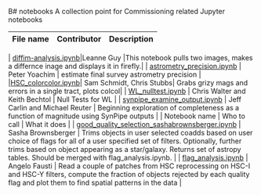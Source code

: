 B# notebooks
A collection point for Commissioning related Jupyter notebooks




|File name     | Contributor     |Description      | 
|:--------------|-----------------|------------------|

| [diffim-analysis.ipynb](diffim-analysis.ipynb)|Leanne Guy        |This notebook pulls two images, makes a differnce inage and displays it in firefly.| 
| [astrometry_precision.ipynb](astrometry_precision.ipynb) | Peter Yoachim | estimate final survey astrometry precision |
|[HSC_colorcolor.ipynb](HSC_colorcolor.ipynb)| Sam Schmidt, Chris Stubbs| Grabs grizy mags and errors in a single tract, plots colcol|
| [WL_nulltest.ipynb](WL_nulltest.ipynb) | Chris Walter and Keith Bechtol | Null Tests for WL |
| [synpipe_examine_output.ipynb](synpipe_examine_output.ipynb) | Jeff Carlin and Michael Reuter | Beginning exploration of completeness as a function of magnitude using SynPipe outputs |
| Notebook name | Who to call | What it does |
| [good_quality_selection_sashabrownsberger.ipynb](good_quality_selection_sashabrownsberger.ipynb) | Sasha Brownsberger | Trims objects in user selected coadds based on user choice of flags for all of a user specified set of filters. Optionally, further trims based on object appearing as a star/galaxy.  Returns set of astropy tables. Should be merged with flag_analysis.ipynb. |
| [flag_analysis.ipynb](flag_analysis.ipynb) | Angelo Fausti | Read a couple of patches from HSC reprocessing on HSC-I and HSC-Y filters, compute the fraction of objects rejected by each quality flag and plot them to find spatial patterns in the data |

